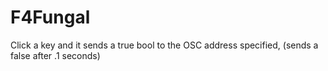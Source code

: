# F4Fungal

Click a key and it sends a true bool to the OSC address specified, (sends a false after .1 seconds)
